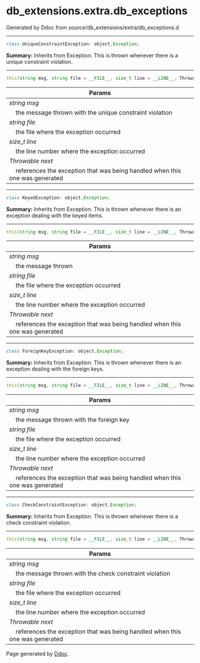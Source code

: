 # db_extensions.extra.db_exceptions
Generated by Ddoc from source/db_extensions/extra/db_exceptions.d

***
```d
class UniqueConstraintException: object.Exception;

```
**Summary:**
Inherits from Exception. This is thrown whenever
there is a unique constraint violation.
 
***
```d
this(string msg, string file = __FILE__, size_t line = __LINE__, Throwable next = null);

```
Params |
---|
*string msg*|
&nbsp;&nbsp;&nbsp;&nbsp;the message thrown with the unique constraint violation|
*string file*|
&nbsp;&nbsp;&nbsp;&nbsp;the file where the exception occurred|
*size_t line*|
&nbsp;&nbsp;&nbsp;&nbsp;the line number where the exception occurred|
*Throwable next*|
&nbsp;&nbsp;&nbsp;&nbsp;references the exception that was being handled when this one was generated|

 



***
```d
class KeyedException: object.Exception;

```
**Summary:**
Inherits from Exception. This is thrown whenever
there is an exception dealing with the keyed items.
 
***
```d
this(string msg, string file = __FILE__, size_t line = __LINE__, Throwable next = null);

```
Params |
---|
*string msg*|
&nbsp;&nbsp;&nbsp;&nbsp;the message thrown|
*string file*|
&nbsp;&nbsp;&nbsp;&nbsp;the file where the exception occurred|
*size_t line*|
&nbsp;&nbsp;&nbsp;&nbsp;the line number where the exception occurred|
*Throwable next*|
&nbsp;&nbsp;&nbsp;&nbsp;references the exception that was being handled when this one was generated|

 



***
```d
class ForeignKeyException: object.Exception;

```
**Summary:**
Inherits from Exception. This is thrown whenever
there is an exception dealing with the foreign keys.
 
***
```d
this(string msg, string file = __FILE__, size_t line = __LINE__, Throwable next = null);

```
Params |
---|
*string msg*|
&nbsp;&nbsp;&nbsp;&nbsp;the message thrown with the foreign key|
*string file*|
&nbsp;&nbsp;&nbsp;&nbsp;the file where the exception occurred|
*size_t line*|
&nbsp;&nbsp;&nbsp;&nbsp;the line number where the exception occurred|
*Throwable next*|
&nbsp;&nbsp;&nbsp;&nbsp;references the exception that was being handled when this one was generated|

 



***
```d
class CheckConstraintException: object.Exception;

```
**Summary:**
Inherits from Exception. This is thrown whenever
there is a check constraint violation.
 
***
```d
this(string msg, string file = __FILE__, size_t line = __LINE__, Throwable next = null);

```
Params |
---|
*string msg*|
&nbsp;&nbsp;&nbsp;&nbsp;the message thrown with the check constraint violation|
*string file*|
&nbsp;&nbsp;&nbsp;&nbsp;the file where the exception occurred|
*size_t line*|
&nbsp;&nbsp;&nbsp;&nbsp;the line number where the exception occurred|
*Throwable next*|
&nbsp;&nbsp;&nbsp;&nbsp;references the exception that was being handled when this one was generated|

 





Page generated by [Ddoc](http://dlang.org/ddoc.html). 
